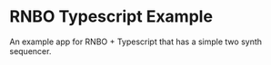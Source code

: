 # RNBO Typescript Example

An example app for RNBO + Typescript that has a simple two synth sequencer.
